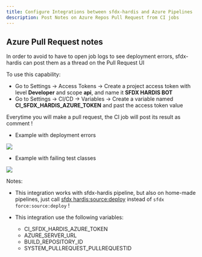 ```yaml
---
title: Configure Integrations between sfdx-hardis and Azure Pipelines
description: Post Notes on Azure Repos Pull Request from CI jobs
---
```

<!-- markdownlint-disable MD013 -->

## Azure Pull Request notes

In order to avoid to have to open job logs to see deployment errors, sfdx-hardis can post them as a thread on the Pull Request UI

To use this capability:

- Go to Settings -> Access Tokens -> Create a project access token with level **Developer** and scope **api**, and name it **SFDX HARDIS BOT**
- Go to Settings -> CI/CD -> Variables -> Create a variable named **CI_SFDX_HARDIS_AZURE_TOKEN** and past the access token value

Everytime you will make a pull request, the CI job will post its result as comment !

- Example with deployment errors

![](assets/images/zure-mr-comment.jpg)

- Example with failing test classes

![](assets/images/azure-mr-comment-failed-tests.jpg)

Notes:

- This integration works with sfdx-hardis pipeline, but also on home-made pipelines, just call [sfdx hardis:source:deploy](https://sfdx-hardis.cloudity.com/hardis/source/deploy/) instead of `sfdx force:source:deploy` !

- This integration use the following variables:
  - CI_SFDX_HARDIS_AZURE_TOKEN
  - AZURE_SERVER_URL
  - BUILD_REPOSITORY_ID
  - SYSTEM_PULLREQUEST_PULLREQUESTID